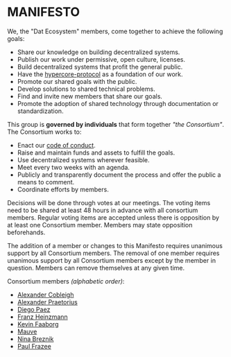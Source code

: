 # MANIFESTO

We, the "Dat Ecosystem" members, come together to achieve the following goals:

- Share our knowledge on building decentralized systems.
- Publish our work under permissive, open culture, licenses.
- Build decentralized systems that profit the general public.
- Have the [hypercore-protocol][1] as a foundation of our work.
- Promote our shared goals with the public.
- Develop solutions to shared technical problems.
- Find and invite new members that share our goals.
- Promote the adoption of shared technology through documentation or standardization.

This group is **governed by individuals** that form together _"the Consortium"_. The Consortium works to:

- Enact our [code of conduct](./code-of-conduct.md).
- Raise and maintain funds and assets to fulfill the goals.
- Use decentralized systems wherever feasible.
- Meet every two weeks with an agenda.
- Publicly and transparently document the process and offer the public a means to comment.
- Coordinate efforts by members.

Decisions will be done through votes at our meetings. The voting items need to be shared at least 48 hours in advance with all consortium members. Regular voting items are accepted unless there is opposition by at least one Consortium member. Members may state opposition beforehands.

The addition of a member or changes to this Manifesto requires unanimous support by all Consortium members. The removal of one member requires unanimous support by all Consortium members except by the member in question. Members can remove themselves at any given time.

[1]: https://hypercore-protocol.org

Consortium members _(alphabetic order)_:

- [Alexander Cobleigh](https://github.com/cblgh)
- [Alexander Praetorius](https://github.com/serapath)
- [Diego Paez](https://github.com/dpaez)
- [Franz Heinzmann](https://github.com/frando)
- [Kevin Faaborg](https://github.com/zootella)
- [Mauve](https://github.com/rangermauve)
- [Nina Breznik](https://github.com/nbreznik)
- [Paul Frazee](https://github.com/pfrazee)
